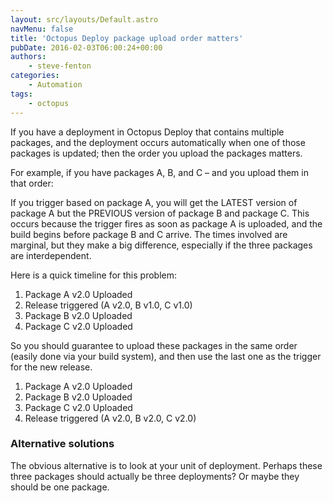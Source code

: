 ```yaml
---
layout: src/layouts/Default.astro
navMenu: false
title: 'Octopus Deploy package upload order matters'
pubDate: 2016-02-03T06:00:24+00:00
authors:
    - steve-fenton
categories:
    - Automation
tags:
    - octopus
---
```


If you have a deployment in Octopus Deploy that contains multiple packages, and the deployment occurs automatically when one of those packages is updated; then the order you upload the packages matters.

For example, if you have packages A, B, and C – and you upload them in that order:

If you trigger based on package A, you will get the LATEST version of package A but the PREVIOUS version of package B and package C. This occurs because the trigger fires as soon as package A is uploaded, and the build begins before package B and C arrive. The times involved are marginal, but they make a big difference, especially if the three packages are interdependent.

Here is a quick timeline for this problem:

1. Package A v2.0 Uploaded
2. Release triggered (A v2.0, B v1.0, C v1.0)
3. Package B v2.0 Uploaded
4. Package C v2.0 Uploaded

So you should guarantee to upload these packages in the same order (easily done via your build system), and then use the last one as the trigger for the new release.

1. Package A v2.0 Uploaded
2. Package B v2.0 Uploaded
3. Package C v2.0 Uploaded
4. Release triggered (A v2.0, B v2.0, C v2.0)

### Alternative solutions

The obvious alternative is to look at your unit of deployment. Perhaps these three packages should actually be three deployments? Or maybe they should be one package.